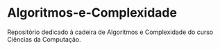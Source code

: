 # Algoritmos-e-Complexidade
Repositório dedicado à cadeira de Algoritmos e Complexidade do curso Ciências da Computação.
